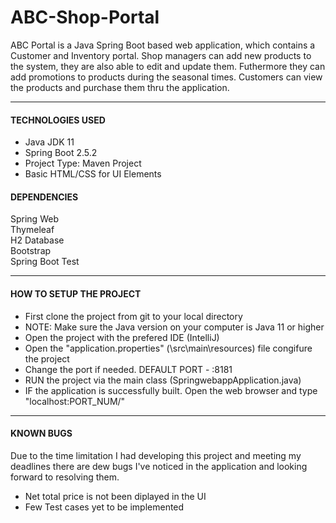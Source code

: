 # ABC-Shop-Portal

<p>
	ABC Portal is a Java Spring Boot based web application, which contains a Customer and Inventory portal. Shop managers can add new products to the system, they are also able to edit and update them. Futhermore they can add promotions to products during the seasonal times. Customers can view the products and purchase them thru the application.	
</p>

<hr>

<h4 style="text-transform: uppercase;">Technologies Used </h4>
<ul>
	<li>Java JDK 11</li>
	<li>Spring Boot 2.5.2</li>
	<li>Project Type: Maven Project</li>
	<li>Basic HTML/CSS for UI Elements</li>

</ul>


<h4 style="text-transform: uppercase;">Dependencies</h4>

Spring Web <br>
Thymeleaf<br>
H2 Database<br>
Bootstrap<br> 
Spring Boot Test<br>

<hr>

<h4 style="text-transform: uppercase;">How to setup the project</h4>
	<ul>
		<li>First clone the project from git to your local directory</li>
		<li>NOTE: Make sure the Java version on your computer is Java 11 or higher</li>
		<li>Open the project with the prefered IDE (IntelliJ)</li>
		<li>Open the "application.properties" (\src\main\resources) file congifure the project </li>
		<li>Change the port if needed. DEFAULT PORT - :8181</li>
		<li>RUN the project via the main class (SpringwebappApplication.java) </li>
		<li>IF the application is successfully built. Open the web browser and type "localhost:PORT_NUM/" </li>
	</ul>

<hr>

<h4 style="text-transform: uppercase;">KNOWN BUGS</h4>


<p>
	Due to the time limitation I had developing this project and meeting my deadlines there are dew bugs I've noticed in the application and looking forward to resolving them.
</p>


<ul>
	<li>Net total price is not been diplayed in the UI</li>
	<li>Few Test cases yet to be implemented</li>
</ul>

